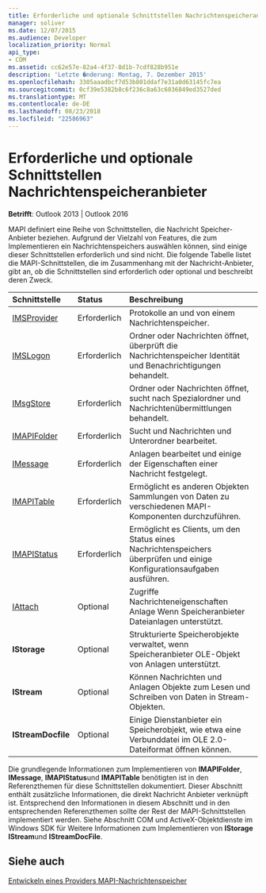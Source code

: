 ```yaml
---
title: Erforderliche und optionale Schnittstellen Nachrichtenspeicheranbieter
manager: soliver
ms.date: 12/07/2015
ms.audience: Developer
localization_priority: Normal
api_type:
- COM
ms.assetid: cc62e57e-82a4-4f37-8d1b-7cdf828b951e
description: 'Letzte �nderung: Montag, 7. Dezember 2015'
ms.openlocfilehash: 3305aaadbcf7d53b801ddaf7e31a0d63145fc7ea
ms.sourcegitcommit: 0cf39e5382b8c6f236c8a63c6036849ed3527ded
ms.translationtype: MT
ms.contentlocale: de-DE
ms.lasthandoff: 08/23/2018
ms.locfileid: "22586963"
---
```

# <a name="required-and-optional-interfaces-for-message-store-providers"></a>Erforderliche und optionale Schnittstellen Nachrichtenspeicheranbieter

 
  
**Betrifft**: Outlook 2013 | Outlook 2016 
  
MAPI definiert eine Reihe von Schnittstellen, die Nachricht Speicher-Anbieter beziehen. Aufgrund der Vielzahl von Features, die zum Implementieren ein Nachrichtenspeichers auswählen können, sind einige dieser Schnittstellen erforderlich und sind nicht. Die folgende Tabelle listet die MAPI-Schnittstellen, die im Zusammenhang mit der Nachricht-Anbieter, gibt an, ob die Schnittstellen sind erforderlich oder optional und beschreibt deren Zweck.
  
|**Schnittstelle**|**Status**|**Beschreibung**|
|:-----|:-----|:-----|
|[IMSProvider](imsprovideriunknown.md) <br/> |Erforderlich  <br/> |Protokolle an und von einem Nachrichtenspeicher.  <br/> |
|[IMSLogon](imslogoniunknown.md) <br/> |Erforderlich  <br/> |Ordner oder Nachrichten öffnet, überprüft die Nachrichtenspeicher Identität und Benachrichtigungen behandelt.  <br/> |
|[IMsgStore](imsgstoreimapiprop.md) <br/> |Erforderlich  <br/> |Ordner oder Nachrichten öffnet, sucht nach Spezialordner und Nachrichtenübermittlungen behandelt.  <br/> |
|[IMAPIFolder](imapifolderimapicontainer.md) <br/> |Erforderlich  <br/> |Sucht und Nachrichten und Unterordner bearbeitet.  <br/> |
|[IMessage](imessageimapiprop.md) <br/> |Erforderlich  <br/> |Anlagen bearbeitet und einige der Eigenschaften einer Nachricht festgelegt.  <br/> |
|[IMAPITable](imapitableiunknown.md) <br/> |Erforderlich  <br/> |Ermöglicht es anderen Objekten Sammlungen von Daten zu verschiedenen MAPI-Komponenten durchzuführen.  <br/> |
|[IMAPIStatus](imapistatusimapiprop.md) <br/> |Erforderlich  <br/> |Ermöglicht es Clients, um den Status eines Nachrichtenspeichers überprüfen und einige Konfigurationsaufgaben ausführen.  <br/> |
|[IAttach](iattachimapiprop.md) <br/> |Optional  <br/> |Zugriffe Nachrichteneigenschaften Anlage Wenn Speicheranbieter Dateianlagen unterstützt.  <br/> |
|**IStorage** <br/> |Optional  <br/> |Strukturierte Speicherobjekte verwaltet, wenn Speicheranbieter OLE-Objekt von Anlagen unterstützt.  <br/> |
|**IStream** <br/> |Optional  <br/> |Können Nachrichten und Anlagen Objekte zum Lesen und Schreiben von Daten in Stream-Objekten.  <br/> |
|**IStreamDocfile** <br/> |Optional  <br/> |Einige Dienstanbieter ein Speicherobjekt, wie etwa eine Verbunddatei im OLE 2.0-Dateiformat öffnen können.  <br/> |
   
Die grundlegende Informationen zum Implementieren von **IMAPIFolder**, **IMessage**, **IMAPIStatus**und **IMAPITable** benötigten ist in den Referenzthemen für diese Schnittstellen dokumentiert. Dieser Abschnitt enthält zusätzliche Informationen, die direkt Nachricht Anbieter verknüpft ist. Entsprechend den Informationen in diesem Abschnitt und in den entsprechenden Referenzthemen sollte der Rest der MAPI-Schnittstellen implementiert werden. Siehe Abschnitt COM und ActiveX-Objektdienste im Windows SDK für Weitere Informationen zum Implementieren von **IStorage** **IStream**und **IStreamDocFile**.
  
## <a name="see-also"></a>Siehe auch



[Entwickeln eines Providers MAPI-Nachrichtenspeicher](developing-a-mapi-message-store-provider.md)

